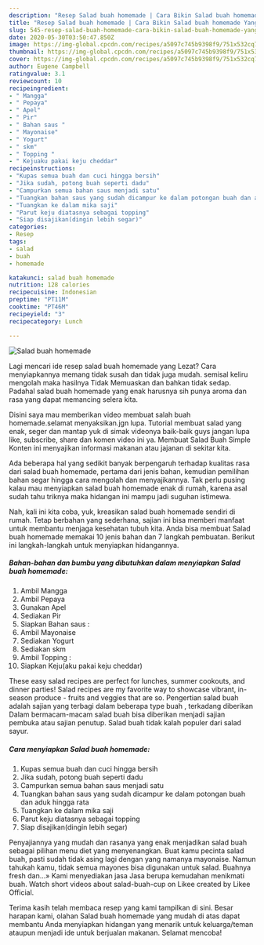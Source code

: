 ```yaml
---
description: "Resep Salad buah homemade | Cara Bikin Salad buah homemade Yang Enak dan Simpel"
title: "Resep Salad buah homemade | Cara Bikin Salad buah homemade Yang Enak dan Simpel"
slug: 545-resep-salad-buah-homemade-cara-bikin-salad-buah-homemade-yang-enak-dan-simpel
date: 2020-05-30T03:50:47.850Z
image: https://img-global.cpcdn.com/recipes/a5097c745b9398f9/751x532cq70/salad-buah-homemade-foto-resep-utama.jpg
thumbnail: https://img-global.cpcdn.com/recipes/a5097c745b9398f9/751x532cq70/salad-buah-homemade-foto-resep-utama.jpg
cover: https://img-global.cpcdn.com/recipes/a5097c745b9398f9/751x532cq70/salad-buah-homemade-foto-resep-utama.jpg
author: Eugene Campbell
ratingvalue: 3.1
reviewcount: 10
recipeingredient:
- " Mangga"
- " Pepaya"
- " Apel"
- " Pir"
- " Bahan saus "
- " Mayonaise"
- " Yogurt"
- " skm"
- " Topping "
- " Kejuaku pakai keju cheddar"
recipeinstructions:
- "Kupas semua buah dan cuci hingga bersih"
- "Jika sudah, potong buah seperti dadu"
- "Campurkan semua bahan saus menjadi satu"
- "Tuangkan bahan saus yang sudah dicampur ke dalam potongan buah dan aduk hingga rata"
- "Tuangkan ke dalam mika saji"
- "Parut keju diatasnya sebagai topping"
- "Siap disajikan(dingin lebih segar)"
categories:
- Resep
tags:
- salad
- buah
- homemade

katakunci: salad buah homemade 
nutrition: 128 calories
recipecuisine: Indonesian
preptime: "PT11M"
cooktime: "PT46M"
recipeyield: "3"
recipecategory: Lunch

---
```



![Salad buah homemade](https://img-global.cpcdn.com/recipes/a5097c745b9398f9/751x532cq70/salad-buah-homemade-foto-resep-utama.jpg)

Lagi mencari ide resep salad buah homemade yang Lezat? Cara menyiapkannya memang tidak susah dan tidak juga mudah. semisal keliru mengolah maka hasilnya Tidak Memuaskan dan bahkan tidak sedap. Padahal salad buah homemade yang enak harusnya sih punya aroma dan rasa yang dapat memancing selera kita.

Disini saya mau memberikan video membuat salah buah homemade.selamat menyaksikan.jgn lupa. Tutorial membuat salad yang enak, seger dan mantap yuk di simak videonya baik-baik guys jangan lupa like, subscribe, share dan komen video ini ya. Membuat Salad Buah Simple Konten ini menyajikan informasi makanan atau jajanan di sekitar kita.

Ada beberapa hal yang sedikit banyak berpengaruh terhadap kualitas rasa dari salad buah homemade, pertama dari jenis bahan, kemudian pemilihan bahan segar hingga cara mengolah dan menyajikannya. Tak perlu pusing kalau mau menyiapkan salad buah homemade enak di rumah, karena asal sudah tahu triknya maka hidangan ini mampu jadi suguhan istimewa.


Nah, kali ini kita coba, yuk, kreasikan salad buah homemade sendiri di rumah. Tetap berbahan yang sederhana, sajian ini bisa memberi manfaat untuk membantu menjaga kesehatan tubuh kita. Anda bisa membuat Salad buah homemade memakai 10 jenis bahan dan 7 langkah pembuatan. Berikut ini langkah-langkah untuk menyiapkan hidangannya.

<!--inarticleads1-->

##### Bahan-bahan dan bumbu yang dibutuhkan dalam menyiapkan Salad buah homemade:

1. Ambil  Mangga
1. Ambil  Pepaya
1. Gunakan  Apel
1. Sediakan  Pir
1. Siapkan  Bahan saus :
1. Ambil  Mayonaise
1. Sediakan  Yogurt
1. Sediakan  skm
1. Ambil  Topping :
1. Siapkan  Keju(aku pakai keju cheddar)


These easy salad recipes are perfect for lunches, summer cookouts, and dinner parties! Salad recipes are my favorite way to showcase vibrant, in-season produce - fruits and veggies that are so. Pengertian salad buah adalah sajian yang terbagi dalam beberapa type buah , terkadang diberikan Dalam bermacam-macam salad buah bisa diberikan menjadi sajian pembuka atau sajian penutup. Salad buah tidak kalah populer dari salad sayur. 

<!--inarticleads2-->

##### Cara menyiapkan Salad buah homemade:

1. Kupas semua buah dan cuci hingga bersih
1. Jika sudah, potong buah seperti dadu
1. Campurkan semua bahan saus menjadi satu
1. Tuangkan bahan saus yang sudah dicampur ke dalam potongan buah dan aduk hingga rata
1. Tuangkan ke dalam mika saji
1. Parut keju diatasnya sebagai topping
1. Siap disajikan(dingin lebih segar)


Penyajiannya yang mudah dan rasanya yang enak menjadikan salad buah sebagai pilihan menu diet yang menyenangkan. Buat kamu pecinta salad buah, pasti sudah tidak asing lagi dengan yang namanya mayonaise. Namun tahukah kamu, tidak semua mayones bisa digunakan untuk salad. Buahnya fresh dan…» Kami menyediakan jasa Jasa berupa kemudahan menikmati buah. Watch short videos about salad-buah-cup on Likee created by Likee Official. 

Terima kasih telah membaca resep yang kami tampilkan di sini. Besar harapan kami, olahan Salad buah homemade yang mudah di atas dapat membantu Anda menyiapkan hidangan yang menarik untuk keluarga/teman ataupun menjadi ide untuk berjualan makanan. Selamat mencoba!
